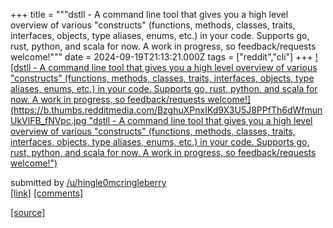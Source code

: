 +++
title = """dstll - A command line tool that gives you a high level overview of various "constructs" (functions, methods, classes, traits, interfaces, objects, type aliases, enums, etc.) in your code. Supports go, rust, python, and scala for now. A work in progress, so feedback/requests welcome!"""
date = 2024-09-19T21:13:21.000Z
tags = ["reddit","cli"]
+++
[![dstll - A command line tool that gives you a high level overview of various "constructs" (functions, methods, classes, traits, interfaces, objects, type aliases, enums, etc.) in your code. Supports go, rust, python, and scala for now. A work in progress, so feedback/requests welcome!](https://b.thumbs.redditmedia.com/BzghuXPnxIKd9X3U5J8PPfTh6dWfmunUkVlFB_fNVpc.jpg "dstll - A command line tool that gives you a high level overview of various "constructs" (functions, methods, classes, traits, interfaces, objects, type aliases, enums, etc.) in your code. Supports go, rust, python, and scala for now. A work in progress, so feedback/requests welcome!")](https://www.reddit.com/r/commandline/comments/1fkvbda/dstll_a_command_line_tool_that_gives_you_a_high/)

submitted by [/u/hingle0mcringleberry](https://www.reddit.com/user/hingle0mcringleberry)  
[\[link\]](https://www.reddit.com/gallery/1fkvbda) [\[comments\]](https://www.reddit.com/r/commandline/comments/1fkvbda/dstll_a_command_line_tool_that_gives_you_a_high/)

[[source]](https://www.reddit.com/r/commandline/comments/1fkvbda/dstll_a_command_line_tool_that_gives_you_a_high/)
